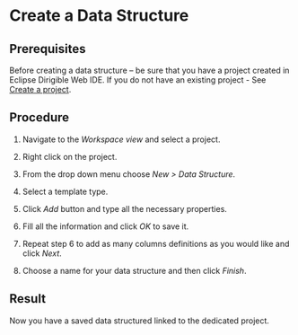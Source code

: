 # Create a Data Structure

## Prerequisites
 
Before creating a data structure – be sure that you have a project created in Eclipse Dirigible Web IDE.
If you do not have an existing project - See [Create a project](https://github.com/dirigiblelabs/curriculum/blob/master/DayanaKaramiteva/creating_project.md).

## Procedure
1.	Navigate to the *Workspace view* and select a project.

2.	Right click on the project.

3.	From the drop down menu choose *New > Data Structure*.

4.	Select a template type.

5.	Click *Add* button and type all the necessary properties.

6.	Fill all the information and click *OK* to save it.

7.	Repeat step 6 to add as many columns definitions as you would like and click *Next*.

8.	Choose a name for your data structure and then click *Finish*.

## Result
Now you have a saved data structured linked to the dedicated project.
